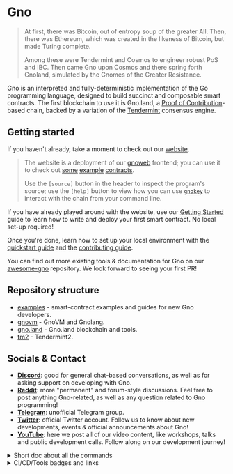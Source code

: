 # Gno

> At first, there was Bitcoin, out of entropy soup of the greater All.
> Then, there was Ethereum, which was created in the likeness of Bitcoin,
> but made Turing complete.
>
> Among these were Tendermint and Cosmos to engineer robust PoS and IBC.
> Then came Gno upon Cosmos and there spring forth Gnoland,
> simulated by the Gnomes of the Greater Resistance.

Gno is an interpreted and fully-deterministic implementation of the Go
programming language, designed to build succinct and composable smart contracts.
The first blockchain to use it is Gno.land, a
[Proof of Contribution](./docs/explanation/proof-of-contribution.md)-based chain, backed by
a variation of the [Tendermint](https://docs.tendermint.com/v0.34/introduction/what-is-tendermint.html)
consensus engine.

## Getting started

If you haven't already, take a moment to check out our [website](https://gno.land/).

> The website is a deployment of our [gnoweb](./gno.land/cmd/gnoweb) frontend; you
> can use it to check out [some](https://test3.gno.land/r/demo/boards) [example](https://test3.gno.land/r/gnoland/blog)
> [contracts](https://test3.gno.land/r/demo/users).
>
> Use the `[source]` button in the header to inspect the program's source; use
> the `[help]` button to view how you can use [`gnokey`](./gno.land/cmd/gnokey)
> to interact with the chain from your command line.

If you have already played around with the website, use our
[Getting Started](https://github.com/gnolang/getting-started) guide to learn how
to write and deploy your first smart contract. No local set-up required!

Once you're done, learn how to set up your local environment with the
[quickstart guide](./examples/gno.land/r/demo/boards/README.md) and the
[contributing guide](./CONTRIBUTING.md).

You can find out more existing tools & documentation for Gno on our
[awesome-gno](https://github.com/gnolang/awesome-gno) repository.
We look forward to seeing your first PR!

## Repository structure

* [examples](./examples) - smart-contract examples and guides for new Gno developers.
* [gnovm](./gnovm) - GnoVM and Gnolang.
* [gno.land](./gno.land) - Gno.land blockchain and tools.
* [tm2](./tm2) - Tendermint2.

## Socials & Contact

* [**Discord**](https://discord.gg/YFtMjWwUN7): good for general chat-based
  conversations, as well as for asking support on developing with Gno.
* [**Reddit**](https://www.reddit.com/r/gnoland): more "permanent" and
  forum-style discussions. Feel free to post anything Gno-related, as well as
  any question related to Gno programming!
* [**Telegram**](https://t.me/gnoland): unofficial Telegram group.
* [**Twitter**](https://twitter.com/_gnoland): official Twitter account. Follow
   us to know about new developments, events & official announcements about Gno!
* [**YouTube**](https://www.youtube.com/@_gnoland): here we post all of our
  video content, like workshops, talks and public development calls. Follow
  along on our development journey!

<details><summary>Short doc about all the commands</summary>

  User commands:

  * [gnokey](./gno.land/cmd/gnokey) - key manipulation, also general interaction with gnoland
  * [gnoland](./gno.land/cmd/gnoland) - runs the blockchain node
  * [gnoweb](./gno.land/cmd/gnoweb) - serves gno website, along with user-defined content
  * [logos](./misc/logos) - intended to be used as a browser

  Developer commands:

  * [gno](./gnovm/cmd/gno) - handy tool for developing gno packages & realms
  * [gnotxsync](./gno.land/cmd/gnotxsync) - importing/exporting transactions from local blockchain node storage
  * [goscan](./misc/goscan) - dumps imports from specified file’s AST
  * [genproto](./misc/genproto) - helper for generating .proto implementations
  * [gnofaucet](./gno.land/cmd/gnofaucet) - serves GNOT faucet
</details>

<details><summary>CI/CD/Tools badges and links</summary>

  GitHub Actions:

  * [![gno.land](https://github.com/gnolang/gno/actions/workflows/gnoland.yml/badge.svg)](https://github.com/gnolang/gno/actions/workflows/gnoland.yml)
  * [![gnovm](https://github.com/gnolang/gno/actions/workflows/gnovm.yml/badge.svg)](https://github.com/gnolang/gno/actions/workflows/gnovm.yml)
  * [![tm2](https://github.com/gnolang/gno/actions/workflows/tm2.yml/badge.svg)](https://github.com/gnolang/gno/actions/workflows/tm2.yml)
  * [![examples](https://github.com/gnolang/gno/actions/workflows/examples.yml/badge.svg)](https://github.com/gnolang/gno/actions/workflows/examples.yml)
  * [![docker](https://github.com/gnolang/gno/actions/workflows/docker.yml/badge.svg)](https://github.com/gnolang/gno/actions/workflows/docker.yml)

  Codecov:

  * General: [![codecov](https://codecov.io/gh/gnolang/gno/branch/master/graph/badge.svg?token=HPP82HR1P4)](https://codecov.io/gh/gnolang/gno)
  * tm2: [![codecov](https://codecov.io/gh/gnolang/gno/branch/master/graph/badge.svg?token=HPP82HR1P4&flag=tm2)](https://codecov.io/gh/gnolang/gno/tree/master/tm2)
  * gnovm: [![codecov](https://codecov.io/gh/gnolang/gno/branch/master/graph/badge.svg?token=HPP82HR1P4&flag=gnovm)](https://codecov.io/gh/gnolang/gno/tree/master/gnovm)
  * gno.land: [![codecov](https://codecov.io/gh/gnolang/gno/branch/master/graph/badge.svg?token=HPP82HR1P4&flag=gno.land)](https://codecov.io/gh/gnolang/gno/tree/master/gno.land)
  * examples: TODO

  Go Report Card:

  * [![Go Report Card](https://goreportcard.com/badge/github.com/gnolang/gno)](https://goreportcard.com/report/github.com/gnolang/gno)
  * tm2, gnovm, gno.land: TODO (blocked by tm2 split, because we need go mod workspaces)

  Pkg.go.dev

  * [![Go Reference](https://pkg.go.dev/badge/hey/google)](https://gnolang.github.io/gno/github.com/gnolang/gno.html) \
    (pkg.go.dev will not show our repository as it has a license it doesn't recognise)
</details>
